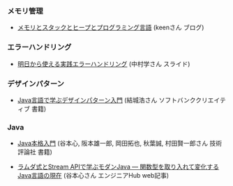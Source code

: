 ### メモリ管理
* [メモリとスタックとヒープとプログラミング言語](https://keens.github.io/blog/2017/04/30/memoritosutakkutohi_puto/) (keenさん ブログ)

### エラーハンドリング
* [明日から使える実践エラーハンドリング](https://gakuzzzz.github.io/slides/error_handling_practice/#1) (中村学さん スライド)

### デザインパターン
* [Java言語で学ぶデザインパターン入門](https://www.amazon.co.jp/%E5%A2%97%E8%A3%9C%E6%94%B9%E8%A8%82%E7%89%88Java%E8%A8%80%E8%AA%9E%E3%81%A7%E5%AD%A6%E3%81%B6%E3%83%87%E3%82%B6%E3%82%A4%E3%83%B3%E3%83%91%E3%82%BF%E3%83%BC%E3%83%B3%E5%85%A5%E9%96%80-%E7%B5%90%E5%9F%8E-%E6%B5%A9/dp/4797327030/ref=sr_1_1?__mk_ja_JP=%E3%82%AB%E3%82%BF%E3%82%AB%E3%83%8A&dchild=1&keywords=%E3%83%87%E3%82%B6%E3%82%A4%E3%83%B3%E3%83%91%E3%82%BF%E3%83%BC%E3%83%B3&qid=1612059709&sr=8-1) (結城浩さん ソフトバンククリエイティブ 書籍)

### Java
* [Java本格入門](https://www.amazon.co.jp/Java%E6%9C%AC%E6%A0%BC%E5%85%A5%E9%96%80-%E3%83%A2%E3%83%80%E3%83%B3%E3%82%B9%E3%82%BF%E3%82%A4%E3%83%AB%E3%81%AB%E3%82%88%E3%82%8B%E5%9F%BA%E7%A4%8E%E3%81%8B%E3%82%89%E3%82%AA%E3%83%96%E3%82%B8%E3%82%A7%E3%82%AF%E3%83%88%E6%8C%87%E5%90%91%E3%83%BB%E5%AE%9F%E7%94%A8%E3%83%A9%E3%82%A4%E3%83%96%E3%83%A9%E3%83%AA%E3%81%BE%E3%81%A7-%E8%B0%B7%E6%9C%AC-%E5%BF%83/dp/477418909X/ref=sr_1_1?__mk_ja_JP=%E3%82%AB%E3%82%BF%E3%82%AB%E3%83%8A&dchild=1&keywords=java+%E6%9C%AC%E6%A0%BC&qid=1612059391&sr=8-1) (谷本心, 阪本雄一郎, 岡田拓也, 秋葉誠, 村田賢一郎さん 技術評論社 書籍)

* [ラムダ式とStream APIで学ぶモダンJava ― 関数型を取り入れて変化するJava言語の現在](https://eh-career.com/engineerhub/entry/2019/04/25/103000) (谷本心さん エンジニアHub web記事)
